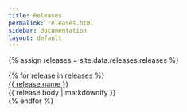 ```yaml
---
title: Releases
permalink: releases.html
sidebar: documentation
layout: default
---
```


<link rel="stylesheet" href="{{ site.baseurl }}/css/releases.css">

{% assign releases = site.data.releases.releases %}
<div class="main-container page__container releases">
    {% for release in releases %}
        <div class="releases__title">
            <a href="{{ release.html_url }}">
                {{ release.name }}
            </a>
        </div>
        <div class="releases__body">
            {{ release.body | markdownify }}
        </div>
    {% endfor %}
</div>